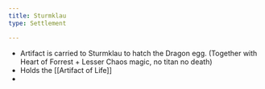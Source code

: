 ```yaml
---
title: Sturmklau
type: Settlement

---
```


- Artifact is carried to Sturmklau to hatch the Dragon egg. (Together with Heart of Forrest + Lesser Chaos magic, no titan no death)
- Holds the  [[Artifact of Life]]
- 